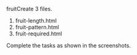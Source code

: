 fruitCreate 3 files.
1. fruit-length.html
2. fruit-pattern.html
3. fruit-required.html

Complete the tasks as shown in the screenshots.